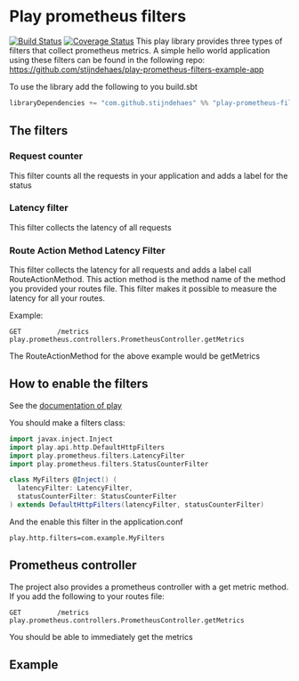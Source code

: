 # Play prometheus filters

[![Build Status](https://travis-ci.org/stijndehaes/play-prometheus-filters.svg?branch=master)](https://travis-ci.org/stijndehaes/play-prometheus-filters)
[![Coverage Status](https://coveralls.io/repos/github/stijndehaes/play-prometheus-filters/badge.svg?branch=master)](https://coveralls.io/github/stijndehaes/play-prometheus-filters?branch=master)
This play library provides three types of filters that collect prometheus metrics.
A simple hello world application using these filters can be found in the following repo:
https://github.com/stijndehaes/play-prometheus-filters-example-app

To use the library add the following to you build.sbt

```scala
libraryDependencies += "com.github.stijndehaes" %% "play-prometheus-filters" % "0.1.0"

```

## The filters

### Request counter
This filter counts all the requests in your application and adds a label for the status

### Latency filter
This filter collects the latency of all requests

### Route Action Method Latency Filter
This filter collects the latency for all requests and adds a label call RouteActionMethod.
This action method is the method name of the method you provided your routes file.
This filter makes it possible to measure the latency for all your routes.

Example:

```
GET         /metrics          play.prometheus.controllers.PrometheusController.getMetrics
```

The RouteActionMethod for the above example would be getMetrics

## How to enable the filters
See the [documentation of play](https://www.playframework.com/documentation/2.5.x/ScalaHttpFilters#Using-filters)

You should make a filters class:

```scala
import javax.inject.Inject
import play.api.http.DefaultHttpFilters
import play.prometheus.filters.LatencyFilter
import play.prometheus.filters.StatusCounterFilter

class MyFilters @Inject() (
  latencyFilter: LatencyFilter,
  statusCounterFilter: StatusCounterFilter
) extends DefaultHttpFilters(latencyFilter, statusCounterFilter)
```

And the enable this filter in the application.conf

```$xslt
play.http.filters=com.example.MyFilters
```

## Prometheus controller
The project also provides a prometheus controller with a get metric method. If you add the following to your routes file:

```
GET         /metrics          play.prometheus.controllers.PrometheusController.getMetrics
```

You should be able to immediately get the metrics

## Example